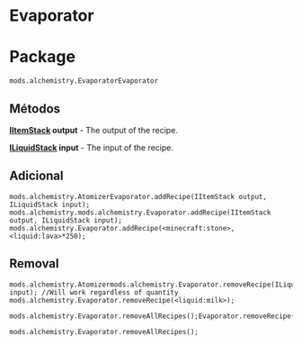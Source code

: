 # Evaporator

# Package
```zenscript
mods.alchemistry.EvaporatorEvaporator
```

## Métodos
**[IItemStack](/Vanilla/Items/IItemStack/) output** - The output of the recipe.

**[ILiquidStack](/Vanilla/Liquids/ILiquidStack/) input** - The input of the recipe.


## Adicional
```zenscript
mods.alchemistry.AtomizerEvaporator.addRecipe(IItemStack output, ILiquidStack input);
mods.alchemistry.mods.alchemistry.Evaporator.addRecipe(IItemStack output, ILiquidStack input);
mods.alchemistry.Evaporator.addRecipe(<minecraft:stone>,<liquid:lava>*250);
```

## Removal
```zenscript
mods.alchemistry.Atomizermods.alchemistry.Evaporator.removeRecipe(ILiquidStack input); //Will work regardless of quantity
mods.alchemistry.Evaporator.removeRecipe(<liquid:milk>);

mods.alchemistry.Evaporator.removeAllRecipes();Evaporator.removeRecipe(<liquid:milk>);

mods.alchemistry.Evaporator.removeAllRecipes();
```
